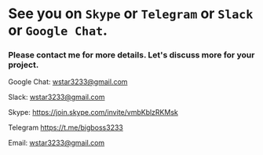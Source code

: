 # See you on `Skype` or `Telegram` or `Slack` or `Google Chat`.

### Please contact me for more details. Let's discuss more for your project.


Google Chat: wstar3233@gmail.com


Slack: wstar3233@gmail.com


Skype: https://join.skype.com/invite/vmbKblzRKMsk


Telegram https://t.me/bigboss3233


Email: wstar3233@gmail.com
